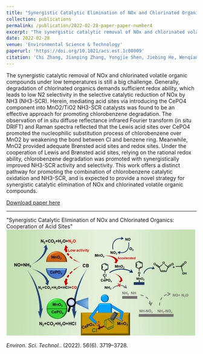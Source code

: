 ```yaml
---
title: "Synergistic Catalytic Elimination of NOx and Chlorinated Organics: Cooperation of Acid Sites"
collection: publications
permalink: /publication/2022-02-28-paper-paper-number4
excerpt: "The synergistic catalytic removal of NOx and chlorinated volatile organic compounds under low temperatures is still a big challenge. Generally, degradation of chlorinated organics demands sufficient redox ability, which leads to low N2 selectivity in the selective catalytic reduction of NOx by NH3 (NH3-SCR). Herein, mediating acid sites via introducing the CePO4 component into MnO2/TiO2 NH3-SCR catalysts was found to be an effective approach for promoting chlorobenzene degradation. The observation of in situ diffuse reflectance infrared Fourier transform (in situ DRIFT) and Raman spectra reflected that the Lewis acid sites over CePO4 promoted the nucleophilic substitution process of chlorobenzene over MnO2 by weakening the bond between Cl and benzene ring. Meanwhile, MnO2 provided adequate Brønsted acid sites and redox sites. Under the cooperation of Lewis and Brønsted acid sites, relying on the rational redox ability, chlorobenzene degradation was promoted with synergistically improved NH3-SCR activity and selectivity. This work offers a distinct pathway for promoting the combination of chlorobenzene catalytic oxidation and NH3-SCR, and is expected to provide a novel strategy for synergistic catalytic elimination of NOx and chlorinated volatile organic compounds.<br/><img src='/images/Publication/2022ZCEST.jpg'>"
date: 2022-02-28
venue: 'Environmental Science & Technology'
paperurl: 'https://doi.org/10.1021/acs.est.1c08009'
citation: 'Chi Zhang, Jianping Zhang, Yongjie Shen, Jiebing He, Wenqiang Qu, Jiang Deng, Lupeng Han, Aling Chen*, and Dengsong Zhang*. <i>Environ. Sci. Technol.</i>. (2022). 56(6). 3719–3728.'
---
```


The synergistic catalytic removal of NOx and chlorinated volatile organic compounds under low temperatures is still a big challenge. Generally, degradation of chlorinated organics demands sufficient redox ability, which leads to low N2 selectivity in the selective catalytic reduction of NOx by NH3 (NH3-SCR). Herein, mediating acid sites via introducing the CePO4 component into MnO2/TiO2 NH3-SCR catalysts was found to be an effective approach for promoting chlorobenzene degradation. The observation of in situ diffuse reflectance infrared Fourier transform (in situ DRIFT) and Raman spectra reflected that the Lewis acid sites over CePO4 promoted the nucleophilic substitution process of chlorobenzene over MnO2 by weakening the bond between Cl and benzene ring. Meanwhile, MnO2 provided adequate Brønsted acid sites and redox sites. Under the cooperation of Lewis and Brønsted acid sites, relying on the rational redox ability, chlorobenzene degradation was promoted with synergistically improved NH3-SCR activity and selectivity. This work offers a distinct pathway for promoting the combination of chlorobenzene catalytic oxidation and NH3-SCR, and is expected to provide a novel strategy for synergistic catalytic elimination of NOx and chlorinated volatile organic compounds.

[Download paper here](https://wenqiang2.github.io/images/Publication/2022ZCEST.pdf)

---
"Synergistic Catalytic Elimination of NOx and Chlorinated Organics: Cooperation of Acid Sites"
<br/><img src='/images/Publication/2022ZCEST.jpg'>


<i>Environ. Sci. Technol.</i>. (2022). 56(6). 3719–3728.

